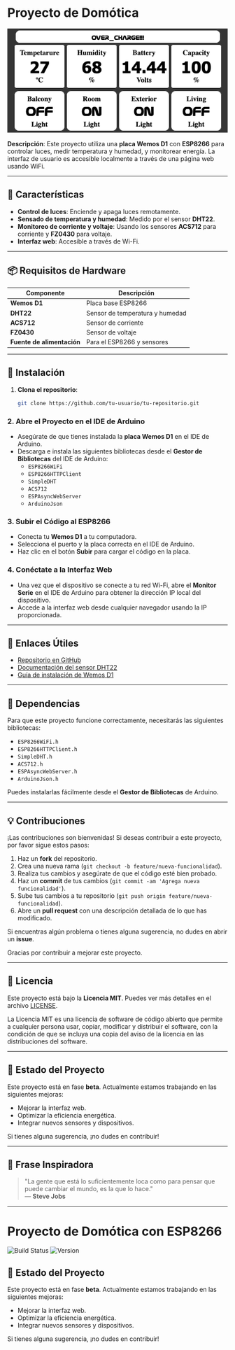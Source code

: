 # Proyecto de Domótica

![Banner de inicio](cover.png)

**Descripción**: Este proyecto utiliza una **placa Wemos D1** con **ESP8266** para controlar luces, medir temperatura y humedad, y monitorear energía. La interfaz de usuario es accesible localmente a través de una página web usando WiFi.

---

## 🚀 Características

- **Control de luces**: Enciende y apaga luces remotamente.
- **Sensado de temperatura y humedad**: Medido por el sensor **DHT22**.
- **Monitoreo de corriente y voltaje**: Usando los sensores **ACS712** para corriente y **FZ0430** para voltaje.
- **Interfaz web**: Accesible a través de Wi-Fi.

---

## 📦 Requisitos de Hardware

| Componente      | Descripción            |
|-----------------|------------------------|
| **Wemos D1**    | Placa base ESP8266     |
| **DHT22**       | Sensor de temperatura y humedad |
| **ACS712**      | Sensor de corriente    |
| **FZ0430**      | Sensor de voltaje      |
| **Fuente de alimentación** | Para el ESP8266 y sensores |

---

## 📂 Instalación

1. **Clona el repositorio**:
   ```bash
   git clone https://github.com/tu-usuario/tu-repositorio.git

### 2. Abre el Proyecto en el IDE de Arduino

- Asegúrate de que tienes instalada la **placa Wemos D1** en el IDE de Arduino.
- Descarga e instala las siguientes bibliotecas desde el **Gestor de Bibliotecas** del IDE de Arduino:
  - `ESP8266WiFi`
  - `ESP8266HTTPClient`
  - `SimpleDHT`
  - `ACS712`
  - `ESPAsyncWebServer`
  - `ArduinoJson`

### 3. Subir el Código al ESP8266

- Conecta tu **Wemos D1** a tu computadora.
- Selecciona el puerto y la placa correcta en el IDE de Arduino.
- Haz clic en el botón **Subir** para cargar el código en la placa.

### 4. Conéctate a la Interfaz Web

- Una vez que el dispositivo se conecte a tu red Wi-Fi, abre el **Monitor Serie** en el IDE de Arduino para obtener la dirección IP local del dispositivo.
- Accede a la interfaz web desde cualquier navegador usando la IP proporcionada.

---

## 📑 Enlaces Útiles

- [Repositorio en GitHub](https://github.com/tu-usuario/tu-repositorio)
- [Documentación del sensor DHT22](https://www.example.com/dht22-doc)
- [Guía de instalación de Wemos D1](https://www.example.com/wemos-d1-guide)

---

## 🔧 Dependencias

Para que este proyecto funcione correctamente, necesitarás las siguientes bibliotecas:

- `ESP8266WiFi.h`
- `ESP8266HTTPClient.h`
- `SimpleDHT.h`
- `ACS712.h`
- `ESPAsyncWebServer.h`
- `ArduinoJson.h`

Puedes instalarlas fácilmente desde el **Gestor de Bibliotecas** de Arduino.

---

## 💡 Contribuciones

¡Las contribuciones son bienvenidas! Si deseas contribuir a este proyecto, por favor sigue estos pasos:

1. Haz un **fork** del repositorio.
2. Crea una nueva rama (`git checkout -b feature/nueva-funcionalidad`).
3. Realiza tus cambios y asegúrate de que el código esté bien probado.
4. Haz un **commit** de tus cambios (`git commit -am 'Agrega nueva funcionalidad'`).
5. Sube tus cambios a tu repositorio (`git push origin feature/nueva-funcionalidad`).
6. Abre un **pull request** con una descripción detallada de lo que has modificado.

Si encuentras algún problema o tienes alguna sugerencia, no dudes en abrir un **issue**.

Gracias por contribuir a mejorar este proyecto.

---

## 📝 Licencia

Este proyecto está bajo la **Licencia MIT**. Puedes ver más detalles en el archivo [LICENSE](LICENSE).

La Licencia MIT es una licencia de software de código abierto que permite a cualquier persona usar, copiar, modificar y distribuir el software, con la condición de que se incluya una copia del aviso de la licencia en las distribuciones del software.

---

## 🚧 Estado del Proyecto

Este proyecto está en fase **beta**. Actualmente estamos trabajando en las siguientes mejoras:
- Mejorar la interfaz web.
- Optimizar la eficiencia energética.
- Integrar nuevos sensores y dispositivos.

Si tienes alguna sugerencia, ¡no dudes en contribuir!

---

## 🌟 Frase Inspiradora

> "La gente que está lo suficientemente loca como para pensar que puede cambiar el mundo, es la que lo hace."  
> — **Steve Jobs**
>

---

# Proyecto de Domótica con ESP8266

![Build Status](https://img.shields.io/travis/appjava/domohome.svg)
![Version](https://img.shields.io/github/v/release/appjava/domohomo.svg)

## 🚀 Estado del Proyecto

Este proyecto está en fase **beta**. Actualmente estamos trabajando en las siguientes mejoras:
- Mejorar la interfaz web.
- Optimizar la eficiencia energética.
- Integrar nuevos sensores y dispositivos.

Si tienes alguna sugerencia, ¡no dudes en contribuir!

